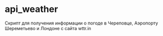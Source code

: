 # api_weather
 
Скрипт для получения информации о погоде в Череповце, Аэропорту Шереметьево и Лондоне с сайта wttr.in
